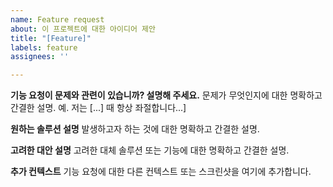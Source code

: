 ```yaml
---
name: Feature request
about: 이 프로젝트에 대한 아이디어 제안
title: "[Feature]"
labels: feature
assignees: ''

---
```


**기능 요청이 문제와 관련이 있습니까? 설명해 주세요.**
문제가 무엇인지에 대한 명확하고 간결한 설명. 예. 저는 [...] 때 항상 좌절합니다...]

**원하는 솔루션 설명**
발생하고자 하는 것에 대한 명확하고 간결한 설명.

**고려한 대안 설명**
고려한 대체 솔루션 또는 기능에 대한 명확하고 간결한 설명.

**추가 컨텍스트**
기능 요청에 대한 다른 컨텍스트 또는 스크린샷을 여기에 추가합니다.

